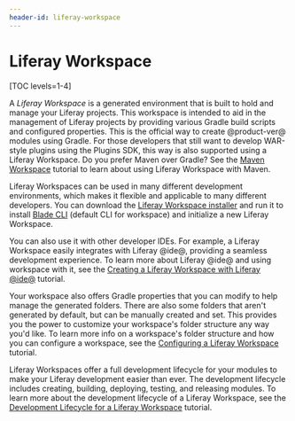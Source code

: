 ```yaml
---
header-id: liferay-workspace
---
```


# Liferay Workspace

[TOC levels=1-4]

A *Liferay Workspace* is a generated environment that is built to hold and
manage your Liferay projects. This workspace is intended to aid in the
management of Liferay projects by providing various Gradle build scripts and
configured properties. This is the official way to create @product-ver@ modules
using Gradle. For those developers that still want to develop WAR-style plugins
using the Plugins SDK, this way is also supported using a Liferay Workspace. Do
you prefer Maven over Gradle? See the
[Maven Workspace](/docs/7-0/tutorials/-/knowledge_base/t/maven-workspace)
tutorial to learn about using Liferay Workspace with Maven.

Liferay Workspaces can be used in many different development environments, which
makes it flexible and applicable to many different developers. You can download
the
[Liferay Workspace installer](https://sourceforge.net/projects/lportal/files/Liferay%20Workspace)
and run it to install
[Blade CLI](/docs/7-0/tutorials/-/knowledge_base/t/blade-cli) (default CLI for
workspace) and initialize a new Liferay Workspace.

You can also use it with other developer IDEs. For example, a Liferay Workspace
easily integrates with Liferay @ide@, providing a seamless development
experience. To learn more about Liferay @ide@ and using workspace with it, see
the
[Creating a Liferay Workspace with Liferay @ide@](/docs/7-0/tutorials/-/knowledge_base/t/creating-a-liferay-workspace-with-liferay-ide)
tutorial.

Your workspace also offers Gradle properties that you can modify to help manage
the generated folders. There are also some folders that aren't generated by
default, but can be manually created and set. This provides you the power to
customize your workspace's folder structure any way you'd like. To learn more
info on a workspace's folder structure and how you can configure a workspace,
see the
[Configuring a Liferay Workspace](/docs/7-0/tutorials/-/knowledge_base/t/configuring-a-liferay-workspace)
tutorial.

Liferay Workspaces offer a full development lifecycle for your modules to make
your Liferay development easier than ever. The development lifecycle includes
creating, building, deploying, testing, and releasing modules. To learn more
about the development lifecycle of a Liferay Workspace, see the
[Development Lifecycle for a Liferay Workspace](/docs/7-0/tutorials/-/knowledge_base/t/development-lifecycle-for-a-liferay-workspace)
tutorial.
